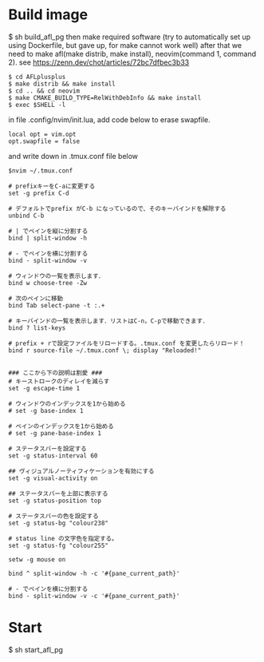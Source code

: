# Build image
$ sh build_afl_pg
then make required software
(try to automatically set up using Dockerfile, but gave up, for make cannot work well)
after that we need to make afl(make distrib, make install), neovim(command 1, command 2).
see https://zenn.dev/chot/articles/72bc7dfbec3b33

~~~
$ cd AFLplusplus
$ make distrib && make install
$ cd .. && cd neovim
$ make CMAKE_BUILD_TYPE=RelWithDebInfo && make install
$ exec $SHELL -l
~~~

in file .config/nvim/init.lua, add code below to erase swapfile.

~~~
local opt = vim.opt
opt.swapfile = false
~~~

and write down in .tmux.conf file below

~~~
$nvim ~/.tmux.conf
~~~

~~~
# prefixキーをC-aに変更する
set -g prefix C-d

# デフォルトでprefix がC-b になっているので、そのキーバインドを解除する
unbind C-b

# | でペインを縦に分割する
bind | split-window -h

# - でペインを横に分割する
bind - split-window -v

# ウィンドウの一覧を表示します．
bind w choose-tree -Zw

# 次のペインに移動
bind Tab select-pane -t :.+

# キーバインドの一覧を表示します．リストはC-n，C-pで移動できます．
bind ? list-keys

# prefix + rで設定ファイルをリロードする。.tmux.conf を変更したらリロード！
bind r source-file ~/.tmux.conf \; display "Reloaded!"


### ここから下の説明は割愛 ###
# キーストロークのディレイを減らす
set -g escape-time 1

# ウィンドウのインデックスを1から始める
# set -g base-index 1

# ペインのインデックスを1から始める
# set -g pane-base-index 1

# ステータスバーを設定する
set -g status-interval 60

## ヴィジュアルノーティフィケーションを有効にする
set -g visual-activity on

## ステータスバーを上部に表示する
set -g status-position top

# ステータスバーの色を設定する
set -g status-bg "colour238"

# status line の文字色を指定する。
set -g status-fg "colour255"

setw -g mouse on

bind ^ split-window -h -c '#{pane_current_path}'

# - でペインを横に分割する
bind - split-window -v -c '#{pane_current_path}'
~~~

# Start
$ sh start_afl_pg
